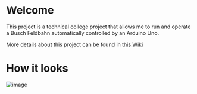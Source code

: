 # Welcome
This project is a technical college project that allows me to run and operate a Busch Feldbahn automatically controlled by an Arduino Uno.

More details about this project can be found in [this Wiki](https://github.com/YannikG/tsbe-iot-project/wiki)

# How it looks
![image](https://user-images.githubusercontent.com/20398329/211904636-bf66ae6e-89f2-4dc3-8ab0-e0d3e0b4f379.png)
